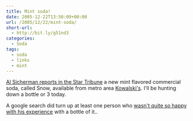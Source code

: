 ```yaml
---
title: Mint soda!
date: 2005-12-22T13:50:09+00:00
url: /2005/12/22/mint-soda/
short-url:
  - http://bit.ly/g51nd3
categories:
  - Soda
tags:
  - soda
  - links
  - mint
---
```

[Al Sicherman reports in the Star Tribune](http://www.startribune.com/stories/404/5795501.html) a new mint flavored commercial soda, called Snow, available from metro area [Kowalski's](http://www.kowalskis.com). I'll be hunting down a bottle or 3 today.

A google search did turn up at least one person who [wasn't quite so happy with his experience](http://www.livejournal.com/users/jeremiahblatz/35120.html) with a bottle of it..
